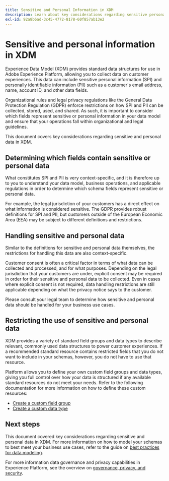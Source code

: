 ```yaml
---
title: Sensitive and Personal Information in XDM
description: Learn about key considerations regarding sensitive personal information (SPI) and personally identifiable information (PII) in Experience Data Model (XDM).
exl-id: 92a8b6ad-3c45-4772-8178-60f857ab13e2
---
```

# Sensitive and personal information in XDM

Experience Data Model (XDM) provides standard data structures for use in Adobe Experience Platform, allowing you to collect data on customer experiences. This data can include sensitive personal information (SPI) and personally identifiable information (PII) such as a customer's email address, name, account ID, and other data fields.

Organizational rules and legal privacy regulations like the General Data Protection Regulation (GDPR) enforce restrictions on how SPI and PII can be collected, stored, used, and shared. As such, it is important to consider which fields represent sensitive or personal information in your data model and ensure that your operations fall within organizational and legal guidelines.

This document covers key considerations regarding sensitive and personal data in XDM.

## Determining which fields contain sensitive or personal data

What constitutes SPI and PII is very context-specific, and it is therefore up to you to understand your data model, business operations, and applicable regulations in order to determine which schema fields represent sensitive or personal data.

For example, the legal jurisdiction of your customers has a direct effect on what information is considered sensitive. The GDPR provides robust definitions for SPI and PII, but customers outside of the European Economic Area (EEA) may be subject to different definitions and restrictions.

## Handling sensitive and personal data

Similar to the definitions for sensitive and personal data themselves, the restrictions for handling this data are also context-specific.

Customer consent is often a critical factor in terms of what data can be collected and processed, and for what purposes. Depending on the legal jurisdiction that your customers are under, explicit consent may be required in order for their sensitive and personal data to be collected. Even in cases where explicit consent is not required, data handling restrictions are still applicable depending on what the privacy notice says to the customer.

Please consult your legal team to determine how sensitive and personal data should be handled for your business use cases.

## Restricting the use of sensitive and personal data

XDM provides a variety of standard field groups and data types to describe relevant, commonly used data structures to power customer experiences. If a recommended standard resource contains restricted fields that you do not want to include in your schemas, however, you do not have to use that resource.

Platform allows you to define your own custom field groups and data types, giving you full control over how your data is structured if any available standard resources do not meet your needs. Refer to the following documentation for more information on how to define these custom resources:

* [Create a custom field group](../ui/resources/field-groups.md#create)
* [Create a custom data type](../ui/resources/data-types.md#create)

<!-- (To include once features are available)
* Marking fields as sensitive
* Remove fields from standard field groups pre-ingestion
* Deprecate fields post-ingestion
-->

## Next steps

This document covered key considerations regarding sensitive and personal data in XDM. For more information on how to model your schemas to best meet your business use cases, refer to the guide on [best practices for data modeling](./best-practices.md).

For more information data governance and privacy capabilities in Experience Platform, see the overview on [governance, privacy, and security](../../landing/governance-privacy-security/overview.md).
